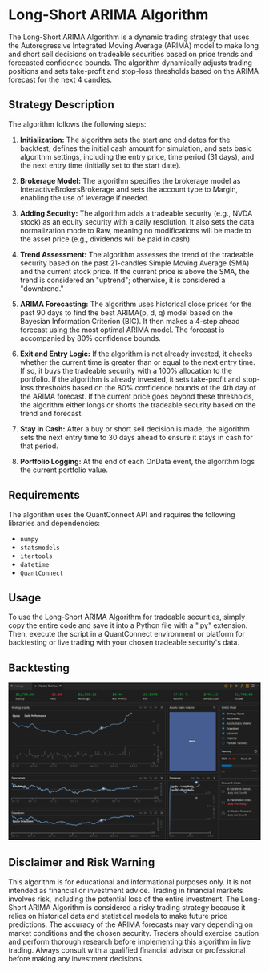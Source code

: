 # Long-Short ARIMA Algorithm
The Long-Short ARIMA Algorithm is a dynamic trading strategy that uses the Autoregressive Integrated Moving Average (ARIMA) model to make long and short sell decisions on tradeable securities based on price trends and forecasted confidence bounds. The algorithm dynamically adjusts trading positions and sets take-profit and stop-loss thresholds based on the ARIMA forecast for the next 4 candles.

## Strategy Description
The algorithm follows the following steps:

1. **Initialization:** The algorithm sets the start and end dates for the backtest, defines the initial cash amount for simulation, and sets basic algorithm settings, including the entry price, time period (31 days), and the next entry time (initially set to the start date).

2. **Brokerage Model:** The algorithm specifies the brokerage model as InteractiveBrokersBrokerage and sets the account type to Margin, enabling the use of leverage if needed.

3. **Adding Security:** The algorithm adds a tradeable security (e.g., NVDA stock) as an equity security with a daily resolution. It also sets the data normalization mode to Raw, meaning no modifications will be made to the asset price (e.g., dividends will be paid in cash).

4. **Trend Assessment:** The algorithm assesses the trend of the tradeable security based on the past 21-candles Simple Moving Average (SMA) and the current stock price. If the current price is above the SMA, the trend is considered an "uptrend"; otherwise, it is considered a "downtrend."

5. **ARIMA Forecasting:** The algorithm uses historical close prices for the past 90 days to find the best ARIMA(p, d, q) model based on the Bayesian Information Criterion (BIC). It then makes a 4-step ahead forecast using the most optimal ARIMA model. The forecast is accompanied by 80% confidence bounds.

6. **Exit and Entry Logic:** If the algorithm is not already invested, it checks whether the current time is greater than or equal to the next entry time. If so, it buys the tradeable security with a 100% allocation to the portfolio. If the algorithm is already invested, it sets take-profit and stop-loss thresholds based on the 80% confidence bounds of the 4th day of the ARIMA forecast. If the current price goes beyond these thresholds, the algorithm either longs or shorts the tradeable security based on the trend and forecast.

7. **Stay in Cash:** After a buy or short sell decision is made, the algorithm sets the next entry time to 30 days ahead to ensure it stays in cash for that period.

8. **Portfolio Logging:** At the end of each OnData event, the algorithm logs the current portfolio value.

## Requirements
The algorithm uses the QuantConnect API and requires the following libraries and dependencies:

- `numpy`
- `statsmodels`
- `itertools`
- `datetime`
- `QuantConnect`

## Usage
To use the Long-Short ARIMA Algorithm for tradeable securities, simply copy the entire code and save it into a Python file with a ".py" extension. Then, execute the script in a QuantConnect environment or platform for backtesting or live trading with your chosen tradeable security's data.

## Backtesting

![](../../img/ARIMA_Long_Short_V1.png)

## Disclaimer and Risk Warning
This algorithm is for educational and informational purposes only. It is not intended as financial or investment advice. Trading in financial markets involves risk, including the potential loss of the entire investment. The Long-Short ARIMA Algorithm is considered a risky trading strategy because it relies on historical data and statistical models to make future price predictions. The accuracy of the ARIMA forecasts may vary depending on market conditions and the chosen security. Traders should exercise caution and perform thorough research before implementing this algorithm in live trading. Always consult with a qualified financial advisor or professional before making any investment decisions.
